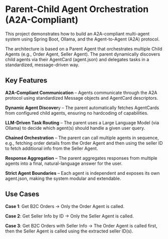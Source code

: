 # Parent-Child Agent Orchestration (A2A-Compliant)

This project demonstrates how to build an A2A-compliant multi-agent system using Spring Boot, Ollama, and the Agent-to-Agent (A2A) protocol.

The architecture is based on a Parent Agent that orchestrates multiple Child Agents (e.g., Order Agent, Seller Agent). The parent dynamically discovers child agents via their AgentCard (agent.json) and delegates tasks in a standardized, message-driven way.

## Key Features

**A2A-Compliant Communication** – Agents communicate through the A2A protocol using standardized Message objects and AgentCard descriptors.

**Dynamic Agent Discover**y – The parent automatically fetches AgentCards from configured child agents, ensuring no hardcoding of capabilities.

**LLM-Driven Task Routing** – The parent uses a Large Language Model (via Ollama) to decide which agent(s) should handle a given user query.

**Chained Orchestration** – The parent can call multiple agents in sequence, e.g., fetching order details from the Order Agent and then using the seller ID to fetch additional info from the Seller Agent.

**Response Aggregation** – The parent aggregates responses from multiple agents into a final, natural-language answer for the user.

**Strict Agent Boundaries** – Each agent is independent and exposes its own agent.json, making the system modular and extendable.

## Use Cases

**Case 1**: Get B2C Orders → Only the Order Agent is called.

**Case 2**: Get Seller Info by ID → Only the Seller Agent is called.

**Case 3**: Get B2C Orders with Seller Info → The Order Agent is called first, then the Seller Agent is called using the extracted seller ID(s).
